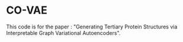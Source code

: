 # CO-VAE

This code is for the paper : "Generating Tertiary Protein Structures via Interpretable Graph Variational Autoencoders".
